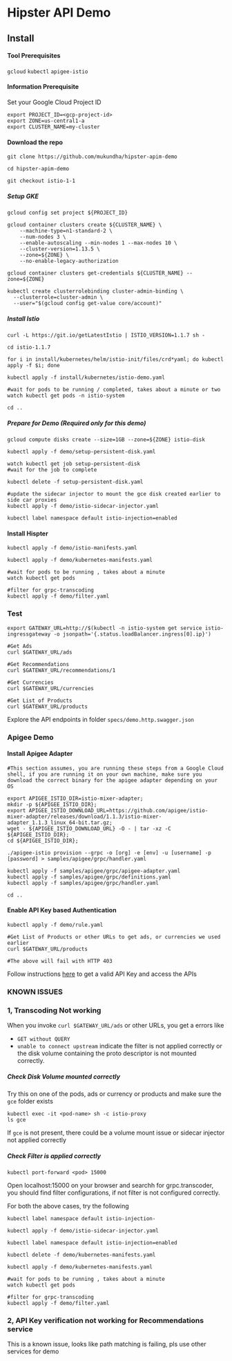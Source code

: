 # Hipster API Demo

## Install

#### Tool Prerequisites

`gcloud`
`kubectl`
`apigee-istio`

#### Information Prerequisite
Set your Google Cloud Project ID

```
export PROJECT_ID=<gcp-project-id>
export ZONE=us-central1-a
export CLUSTER_NAME=my-cluster
```

#### Download the repo
```
git clone https://github.com/mukundha/hipster-apim-demo

cd hipster-apim-demo

git checkout istio-1-1
```

##### Setup GKE

```
gcloud config set project ${PROJECT_ID}

gcloud container clusters create ${CLUSTER_NAME} \
    --machine-type=n1-standard-2 \
    --num-nodes 3 \
    --enable-autoscaling --min-nodes 1 --max-nodes 10 \
    --cluster-version=1.13.5 \
    --zone=${ZONE} \
    --no-enable-legacy-authorization

gcloud container clusters get-credentials ${CLUSTER_NAME} --zone=${ZONE}

kubectl create clusterrolebinding cluster-admin-binding \
  --clusterrole=cluster-admin \
  --user="$(gcloud config get-value core/account)"

```


##### Install Istio
```
curl -L https://git.io/getLatestIstio | ISTIO_VERSION=1.1.7 sh -

cd istio-1.1.7

for i in install/kubernetes/helm/istio-init/files/crd*yaml; do kubectl apply -f $i; done

kubectl apply -f install/kubernetes/istio-demo.yaml

#wait for pods to be running / completed, takes about a minute or two
watch kubectl get pods -n istio-system

cd ..

```

##### Prepare for Demo (Required only for this demo)
```
gcloud compute disks create --size=1GB --zone=${ZONE} istio-disk

kubectl apply -f demo/setup-persistent-disk.yaml

watch kubectl get job setup-persistent-disk
#wait for the job to complete

kubectl delete -f setup-persistent-disk.yaml

#update the sidecar injector to mount the gce disk created earlier to side car proxies
kubectl apply -f demo/istio-sidecar-injector.yaml

kubectl label namespace default istio-injection=enabled

```

#### Install Hispter
```
kubectl apply -f demo/istio-manifests.yaml

kubectl apply -f demo/kubernetes-manifests.yaml

#wait for pods to be running , takes about a minute
watch kubectl get pods

#filter for grpc-transcoding
kubectl apply -f demo/filter.yaml

```

### Test

```
export GATEWAY_URL=http://$(kubectl -n istio-system get service istio-ingressgateway -o jsonpath='{.status.loadBalancer.ingress[0].ip}')

#Get Ads
curl $GATEWAY_URL/ads

#Get Recommendations
curl $GATEWAY_URL/recommendations/1

#Get Currencies
curl $GATEWAY_URL/currencies

#Get List of Products
curl $GATEWAY_URL/products

```
Explore the API endpoints in folder `specs/demo.http.swagger.json`


### Apigee Demo

#### Install Apigee Adapter

```
#This section assumes, you are running these steps from a Google Cloud shell, if you are running it on your own machine, make sure you download the correct binary for the apigee adapter depending on your OS

export APIGEE_ISTIO_DIR=istio-mixer-adapter;
mkdir -p ${APIGEE_ISTIO_DIR};
export APIGEE_ISTIO_DOWNLOAD_URL=https://github.com/apigee/istio-mixer-adapter/releases/download/1.1.3/istio-mixer-adapter_1.1.3_linux_64-bit.tar.gz;
wget - ${APIGEE_ISTIO_DOWNLOAD_URL} -O - | tar -xz -C ${APIGEE_ISTIO_DIR};
cd ${APIGEE_ISTIO_DIR};

./apigee-istio provision --grpc -o [org] -e [env] -u [username] -p [password] > samples/apigee/grpc/handler.yaml

kubectl apply -f samples/apigee/grpc/apigee-adapter.yaml
kubectl apply -f samples/apigee/grpc/definitions.yaml
kubectl apply -f samples/apigee/grpc/handler.yaml

cd ..
```

#### Enable API Key based Authentication
```
kubectl apply -f demo/rule.yaml

#Get List of Products or other URLs to get ads, or currencies we used earlier
curl $GATEWAY_URL/products

#The above will fail with HTTP 403
```

Follow instructions [here](https://docs.apigee.com/api-platform/istio-adapter/install-istio_1_1#get_an_api_key) to get a valid API Key and access the APIs



### KNOWN ISSUES

### 1, Transcoding Not working
When you invoke `curl $GATEWAY_URL/ads` or other URLs, you get a errors like
- `GET without QUERY`
- `unable to connect upstream`
indicate the filter is not applied correctly or the disk volume containing the proto descriptor is not mounted correctly.

##### Check Disk Volume mounted correctly
Try this on one of the pods, ads or currency or products and make sure the `gce` folder exists
```
kubectl exec -it <pod-name> sh -c istio-proxy
ls gce
```
If `gce` is not present, there could be a volume mount issue or sidecar injector not applied correctly

##### Check Filter is applied correctly
```
kubectl port-forward <pod> 15000
```
Open localhost:15000 on your browser and searchh for grpc.transcoder, you should find filter configurations, if not filter is not configured correctly.

For both the above cases, try the following
```
kubectl label namespace default istio-injection-

kubectl apply -f demo/istio-sidecar-injector.yaml

kubectl label namespace default istio-injection=enabled

kubectl delete -f demo/kubernetes-manifests.yaml

kubectl apply -f demo/kubernetes-manifests.yaml

#wait for pods to be running , takes about a minute
watch kubectl get pods

#filter for grpc-transcoding
kubectl apply -f demo/filter.yaml

```

### 2, API Key verification not working for Recommendations service
This is a known issue, looks like path matching is failing, pls use other services for demo

